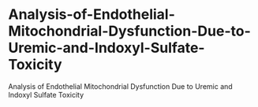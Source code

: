 # Analysis-of-Endothelial-Mitochondrial-Dysfunction-Due-to-Uremic-and-Indoxyl-Sulfate-Toxicity
Analysis of Endothelial Mitochondrial Dysfunction Due to Uremic and Indoxyl Sulfate Toxicity
